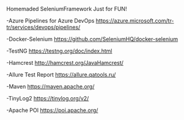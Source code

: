 Homemaded SeleniumFramework Just for FUN!


-Azure Pipelines for Azure DevOps https://azure.microsoft.com/tr-tr/services/devops/pipelines/

-Docker-Selenium https://github.com/SeleniumHQ/docker-selenium

-TestNG https://testng.org/doc/index.html

-Hamcrest http://hamcrest.org/JavaHamcrest/

-Allure Test Report https://allure.qatools.ru/

-Maven https://maven.apache.org/

-TinyLog2 https://tinylog.org/v2/

-Apache POI https://poi.apache.org/
